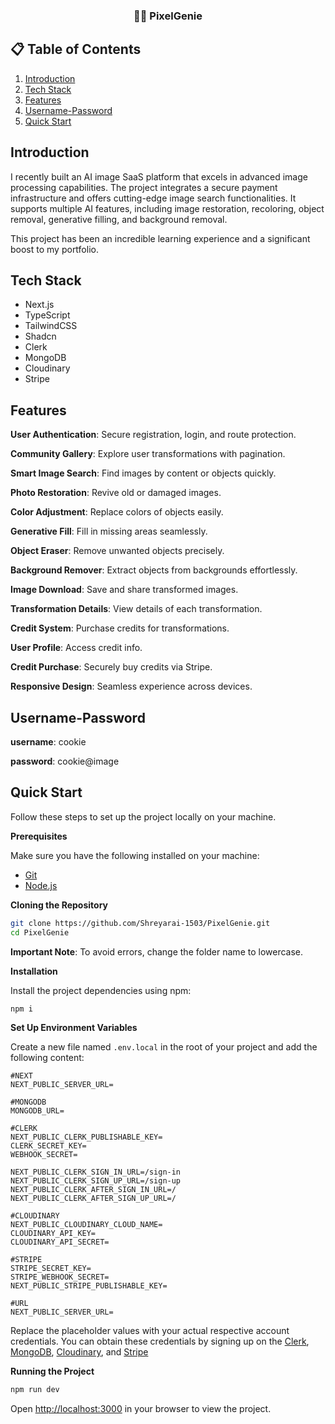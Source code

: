 <h3 align="center">💜🌠 PixelGenie</h3>

## 📋 <a name="table">Table of Contents</a>

1. [Introduction](#introduction)
2. [Tech Stack](#tech-stack)
3. [Features](#features)
4. [Username-Password](#testing)
5. [Quick Start](#quick-start)

## <a name="introduction">Introduction</a>

I recently built an AI image SaaS platform that excels in advanced image processing capabilities. The project integrates a secure payment infrastructure and offers cutting-edge image search functionalities. It supports multiple AI features, including image restoration, recoloring, object removal, generative filling, and background removal.

This project has been an incredible learning experience and a significant boost to my portfolio.



## <a name="tech-stack">Tech Stack</a>

- Next.js
- TypeScript
- TailwindCSS
- Shadcn
- Clerk
- MongoDB
- Cloudinary
- Stripe



## <a name="features">Features</a>

**User Authentication**: Secure registration, login, and route protection.

**Community Gallery**: Explore user transformations with pagination.

**Smart Image Search**: Find images by content or objects quickly.

**Photo Restoration**: Revive old or damaged images.

**Color Adjustment**: Replace colors of objects easily.

**Generative Fill**: Fill in missing areas seamlessly.

**Object Eraser**: Remove unwanted objects precisely.

**Background Remover**: Extract objects from backgrounds effortlessly.

**Image Download**: Save and share transformed images.

**Transformation Details**: View details of each transformation.

**Credit System**: Purchase credits for transformations.

**User Profile**: Access credit info.

**Credit Purchase**: Securely buy credits via Stripe.

**Responsive Design**: Seamless experience across devices.



## <a name="testing">Username-Password</a>

**username**: cookie

**password**: cookie@image



## <a name="quick-start">Quick Start</a>

Follow these steps to set up the project locally on your machine.

**Prerequisites**

Make sure you have the following installed on your machine:

- [Git](https://git-scm.com/)
- [Node.js](https://nodejs.org/en)

**Cloning the Repository**

```bash
git clone https://github.com/Shreyarai-1503/PixelGenie.git
cd PixelGenie
```
**Important Note**: To avoid errors, change the folder name to lowercase.

**Installation**

Install the project dependencies using npm:

```bash
npm i
```

**Set Up Environment Variables**

Create a new file named `.env.local` in the root of your project and add the following content:

```env
#NEXT
NEXT_PUBLIC_SERVER_URL=

#MONGODB
MONGODB_URL=

#CLERK
NEXT_PUBLIC_CLERK_PUBLISHABLE_KEY=
CLERK_SECRET_KEY=
WEBHOOK_SECRET=

NEXT_PUBLIC_CLERK_SIGN_IN_URL=/sign-in
NEXT_PUBLIC_CLERK_SIGN_UP_URL=/sign-up
NEXT_PUBLIC_CLERK_AFTER_SIGN_IN_URL=/
NEXT_PUBLIC_CLERK_AFTER_SIGN_UP_URL=/

#CLOUDINARY
NEXT_PUBLIC_CLOUDINARY_CLOUD_NAME=
CLOUDINARY_API_KEY=
CLOUDINARY_API_SECRET=

#STRIPE
STRIPE_SECRET_KEY=
STRIPE_WEBHOOK_SECRET=
NEXT_PUBLIC_STRIPE_PUBLISHABLE_KEY=

#URL
NEXT_PUBLIC_SERVER_URL=
```

Replace the placeholder values with your actual respective account credentials. You can obtain these credentials by signing up on the [Clerk](https://clerk.com/), [MongoDB](https://www.mongodb.com/), [Cloudinary](https://cloudinary.com/), and [Stripe](https://stripe.com)

**Running the Project**

```bash
npm run dev
```

Open [http://localhost:3000](http://localhost:3000) in your browser to view the project.
